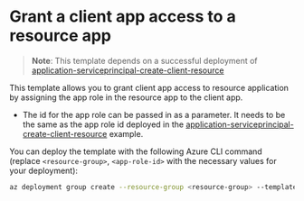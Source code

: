 # Grant a client app access to a resource app

> **Note**: This template depends on a successful deployment of [application-serviceprincipal-create-client-resource](../application-serviceprincipal-create-client-resource/)

This template allows you to grant client app access to resource application by assigning the app role in the resource app to the client app.

* The id for the app role can be passed in as a parameter. It needs to be the same as the app role id deployed in the [application-serviceprincipal-create-client-resource](../application-serviceprincipal-create-client-resource/) example.

You can deploy the template with the following Azure CLI command (replace `<resource-group>`, `<app-role-id>` with the necessary values for your deployment):

```sh
az deployment group create --resource-group <resource-group> --template-file main.bicep --parameters appRoleId='<app-role-id>'
```
